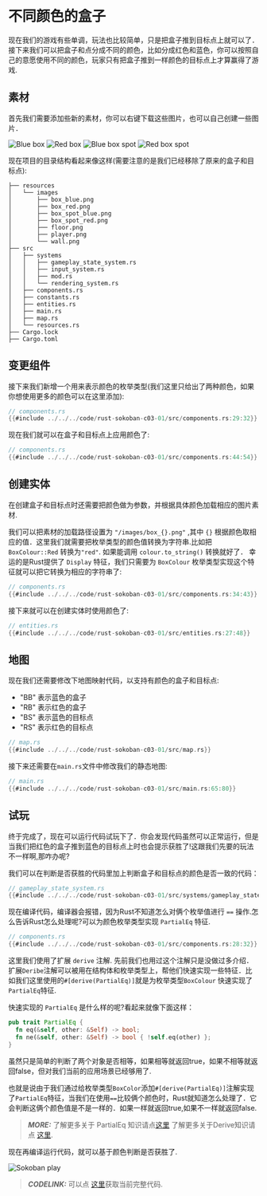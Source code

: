 # 不同颜色的盒子
现在我们的游戏有些单调，玩法也比较简单，只是把盒子推到目标点上就可以了．接下来我们可以把盒子和点分成不同的颜色，比如分成红色和蓝色，你可以按照自己的意愿使用不同的颜色，玩家只有把盒子推到一样颜色的目标点上才算赢得了游戏.

## 素材
首先我们需要添加些新的素材，你可以右键下载这些图片，也可以自己创建一些图片．

![Blue box](./images/box_blue.png)
![Red box](./images/box_red.png)
![Blue box spot](./images/box_spot_blue.png)
![Red box spot](./images/box_spot_red.png)

现在项目的目录结构看起来像这样(需要注意的是我们已经移除了原来的盒子和目标点):

```
├── resources
│   └── images
│       ├── box_blue.png
│       ├── box_red.png
│       ├── box_spot_blue.png
│       ├── box_spot_red.png
│       ├── floor.png
│       ├── player.png
│       └── wall.png
├── src
│   ├── systems
│   │   ├── gameplay_state_system.rs
│   │   ├── input_system.rs
│   │   ├── mod.rs
│   │   └── rendering_system.rs
│   ├── components.rs
│   ├── constants.rs
│   ├── entities.rs
│   ├── main.rs
│   ├── map.rs
│   └── resources.rs
├── Cargo.lock
├── Cargo.toml
```

## 变更组件
接下来我们新增一个用来表示颜色的枚举类型(我们这里只给出了两种颜色，如果你想使用更多的颜色可以在这里添加):

```rust
// components.rs
{{#include ../../../code/rust-sokoban-c03-01/src/components.rs:29:32}}
```

现在我们就可以在盒子和目标点上应用颜色了:

```rust
// components.rs
{{#include ../../../code/rust-sokoban-c03-01/src/components.rs:44:54}}
```

## 创建实体
在创建盒子和目标点时还需要把颜色做为参数，并根据具体颜色加载相应的图片素材.

我们可以把素材的加载路径设置为 `"/images/box_{}.png"` ,其中 `{}` 根据颜色取相应的值．这里我们就需要把枚举类型的颜色值转换为字符串.比如把  `BoxColour::Red` 转换为`"red"`. 如果能调用 `colour.to_string()` 转换就好了． 幸运的是Rust提供了 `Display` 特征，我们只需要为 `BoxColour` 枚举类型实现这个特征就可以把它转换为相应的字符串了:

```rust
// components.rs
{{#include ../../../code/rust-sokoban-c03-01/src/components.rs:34:43}}
```

接下来就可以在创建实体时使用颜色了:

```rust
// entities.rs
{{#include ../../../code/rust-sokoban-c03-01/src/entities.rs:27:48}}
```

## 地图
现在我们还需要修改下地图映射代码，以支持有颜色的盒子和目标点:

* "BB" 表示蓝色的盒子
* "RB" 表示红色的盒子
* "BS" 表示蓝色的目标点
* "RS" 表示红色的目标点

```rust
// map.rs
{{#include ../../../code/rust-sokoban-c03-01/src/map.rs}}
```

接下来还需要在`main.rs`文件中修改我们的静态地图:

```rust
// main.rs
{{#include ../../../code/rust-sokoban-c03-01/src/main.rs:65:80}}
```

## 试玩
终于完成了，现在可以运行代码试玩下了．你会发现代码虽然可以正常运行，但是当我们把红色的盒子推到蓝色的目标点上时也会提示获胜了!这跟我们先要的玩法不一样啊,那咋办呢?

我们可以在判断是否获胜的代码里加上判断盒子和目标点的颜色是否一致的代码：

```rust
// gameplay_state_system.rs
{{#include ../../../code/rust-sokoban-c03-01/src/systems/gameplay_state_system.rs:20:52}}
```

现在编译代码，编译器会报错，因为Rust不知道怎么对俩个枚举值进行 `==` 操作.怎么告诉Rust怎么处理呢?可以为颜色枚举类型实现 `PartialEq` 特征.

```rust
// components.rs
{{#include ../../../code/rust-sokoban-c03-01/src/components.rs:28:32}}
```

这里我们使用了扩展 `derive` 注解. 先前我们也用过这个注解只是没做过多介绍．扩展`Deribe`注解可以被用在结构体和枚举类型上，帮他们快速实现一些特征．比如我们这里使用的`#[derive(PartialEq)]`就是为枚举类型`BoxColour` 快速实现了`PartialEq`特征.

快速实现的 `PartialEq` 是什么样的呢?看起来就像下面这样：

```rust
pub trait PartialEq {
  fn eq(&self, other: &Self) -> bool;
  fn ne(&self, other: &Self) -> bool { !self.eq(other) };
}
```

虽然只是简单的判断了两个对象是否相等，如果相等就返回true，如果不相等就返回false，但对我们当前的应用场景已经够用了.

也就是说由于我们通过给枚举类型`BoxColor`添加`#[derive(PartialEq)]`注解实现了`PartialEq`特征，当我们在使用`==`比较俩个颜色时，Rust就知道怎么处理了．它会判断这俩个颜色值是不是一样的．如果一样就返回true,如果不一样就返回false.

> **_MORE:_**  了解更多关于 PartialEq 知识请点[这里](https://doc.rust-lang.org/std/cmp/trait.PartialEq.html) 了解更多关于Derive知识请点 [这里](https://doc.rust-lang.org/book/appendix-03-derivable-traits.html).

现在再编译运行代码，就可以基于颜色判断是否获胜了.

![Sokoban play](./images/colours.gif)

> **_CODELINK:_**  可以点 [这里](https://github.com/open-mit/rust-sokoban/tree/master/code/rust-sokoban-c03-01)获取当前完整代码.